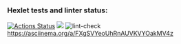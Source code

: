 ### Hexlet tests and linter status:
[![Actions Status](https://github.com/Aintdead86/frontend-project-lvl1/workflows/hexlet-check/badge.svg)](https://github.com/Aintdead86/frontend-project-lvl1/actions)
<a href="https://codeclimate.com/github/codeclimate/codeclimate/maintainability"><img src="https://api.codeclimate.com/v1/badges/a99a88d28ad37a79dbf6/maintainability" /></a>
![lint-check](https://github.com/Aintdead86/frontend-project-lvl1/actions/workflows/lint-check.yml/badge.svg)
https://asciinema.org/a/FXgSVYeoUhRnAUVKVYOakMV4z
